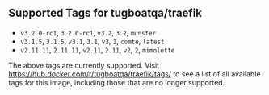 ## Supported Tags for tugboatqa/traefik

* `v3.2.0-rc1`, `3.2.0-rc1`, `v3.2`, `3.2`, `munster`
* `v3.1.5`, `3.1.5`, `v3.1`, `3.1`, `v3`, `3`, `comte`, `latest`
* `v2.11.11`, `2.11.11`, `v2.11`, `2.11`, `v2`, `2`, `mimolette`

The above tags are currently supported. Visit https://hub.docker.com/r/tugboatqa/traefik/tags/ to see a list of all available tags for this image, including those that are no longer supported.
